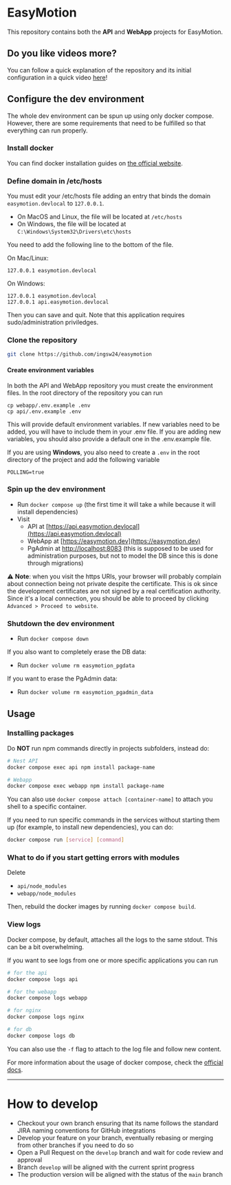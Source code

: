 # EasyMotion

This repository contains both the **API** and **WebApp** projects for EasyMotion.

## Do you like videos more?

You can follow a quick explanation of the repository and its initial configuration in a quick video [here](https://www.loom.com/share/57bff56af68040f3b9099a492d284153?sid=07ebf338-da86-4538-a9c9-9fe3d601a8dd)!

## Configure the dev environment

The whole dev environment can be spun up using only docker compose. However, there are some requirements that need to be fulfilled so that everything can run properly.

### Install docker

You can find docker installation guides on [the official website](https://www.docker.com/).

### Define domain in /etc/hosts

You must edit your /etc/hosts file adding an entry that binds the domain `easymotion.devlocal` to `127.0.0.1`.

- On MacOS and Linux, the file will be located at `/etc/hosts`
- On Windows, the file will be located at `C:\Windows\System32\Drivers\etc\hosts`

You need to add the following line to the bottom of the file.

On Mac/Linux:

```
127.0.0.1 easymotion.devlocal
```

On Windows:

```
127.0.0.1 easymotion.devlocal
127.0.0.1 api.easymotion.devlocal
```

Then you can save and quit. Note that this application requires sudo/administration priviledges.

### Clone the repository

```bash
git clone https://github.com/ingsw24/easymotion
```

#### Create environment variables

In both the API and WebApp repository you must create the environment files. In the root directory of the repository you can run

```
cp webapp/.env.example .env
cp api/.env.example .env
```

This will provide default environment variables. If new variables need to be added, you will have to include them in your .env file. If you are adding new variables, you should also provide a default one in the .env.example file.

If you are using **Windows**, you also need to create a `.env` in the root directory of the project and add the following variable

```
POLLING=true
```

### Spin up the dev environment

- Run `docker compose up` (the first time it will take a while because it will install dependencies)
- Visit
  - API at [https://api.easymotion.devlocal](https://api.easymotion.devlocal)
  - WebApp at [https://easymotion.dev](https://easymotion.dev)
  - PgAdmin at [http://localhost:8083](http://localhost:8083) (this is supposed to be used for administration purposes, but not to model the DB since this is done through migrations)

⚠️ **Note**: when you visit the https URIs, your browser will probably complain about connection being not private despite the certificate. This is ok since the development certificates are not signed by a real certification authority. Since it's a local connection, you should be able to proceed by clicking `Advanced > Proceed to website`.

### Shutdown the dev environment

- Run `docker compose down`

If you also want to completely erase the DB data:

- Run `docker volume rm easymotion_pgdata`

If you want to erase the PgAdmin data:

- Run `docker volume rm easymotion_pgadmin_data`

## Usage

### Installing packages

Do **NOT** run npm commands directly in projects subfolders, instead do:

```bash
# Nest API
docker compose exec api npm install package-name

# Webapp
docker compose exec webapp npm install package-name
```

You can also use `docker compose attach [container-name]` to attach you shell to a specific container.

If you need to run specific commands in the services without starting them up (for example, to install new dependencies), you can do:

```bash
docker compose run [service] [command]
```

### What to do if you start getting errors with modules

Delete

- `api/node_modules`
- `webapp/node_modules`

Then, rebuild the docker images by running `docker compose build`.

### View logs

Docker compose, by default, attaches all the logs to the same stdout. This can be a bit overwhelming.

If you want to see logs from one or more specific applications you can run

```bash
# for the api
docker compose logs api

# for the webapp
docker compose logs webapp

# for nginx
docker compose logs nginx

# for db
docker compose logs db
```

You can also use the `-f` flag to attach to the log file and follow new content.

For more information about the usage of docker compose, check the [official docs](https://docs.docker.com/reference/cli/docker/compose/).

---

# How to develop

- Checkout your own branch ensuring that its name follows the standard JIRA naming conventions for GitHub integrations
- Develop your feature on your branch, eventually rebasing or merging from other branches if you need to do so
- Open a Pull Request on the `develop` branch and wait for code review and approval
- Branch `develop` will be aligned with the current sprint progress
- The production version will be aligned with the status of the `main` branch
